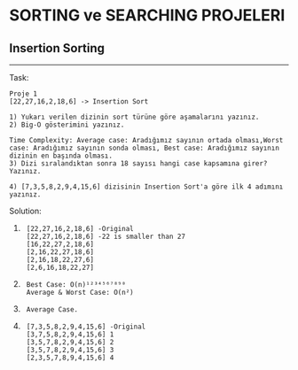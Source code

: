 # SORTING ve SEARCHING PROJELERI

## Insertion Sorting
*****

Task:
```
Proje 1
[22,27,16,2,18,6] -> Insertion Sort

1) Yukarı verilen dizinin sort türüne göre aşamalarını yazınız.
2) Big-O gösterimini yazınız.

Time Complexity: Average case: Aradığımız sayının ortada olması,Worst case: Aradığımız sayının sonda olması, Best case: Aradığımız sayının dizinin en başında olması.
3) Dizi sıralandıktan sonra 18 sayısı hangi case kapsamına girer? Yazınız.

4) [7,3,5,8,2,9,4,15,6] dizisinin Insertion Sort'a göre ilk 4 adımını yazınız.
```

Solution:
1) ```
    [22,27,16,2,18,6] -Original
    [22,27,16,2,18,6] -22 is smaller than 27
    [16,22,27,2,18,6]
    [2,16,22,27,18,6]
    [2,16,18,22,27,6]
    [2,6,16,18,22,27]
    ```

2) ```
    Best Case: O(n)¹²³⁴⁵⁶⁷⁸⁹⁰
    Average & Worst Case: O(n²)
    ```

3) ```
    Average Case.
    ```

4) ```
    [7,3,5,8,2,9,4,15,6] -Original
    [3,7,5,8,2,9,4,15,6] 1
    [3,5,7,8,2,9,4,15,6] 2
    [3,5,7,8,2,9,4,15,6] 3
    [2,3,5,7,8,9,4,15,6] 4
    ```

